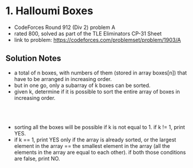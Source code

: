 # 1. Halloumi Boxes

* CodeForces Round 912 (Div 2) problem A
* rated 800, solved as part of the TLE Eliminators CP-31 Sheet
* link to problem: https://codeforces.com/problemset/problem/1903/A

## Solution Notes

* a total of n boxes, with numbers of them (stored in array boxes[n]) that have to be arranged in increasing order.
* but in one go, only a subarray of k boxes can be sorted.
* given k, determine if it is possible to sort the entire array of boxes in increasing order.

<br><br>

* sorting all the boxes will be possible if k is not equal to 1. if k != 1, print YES.
* if k == 1, print YES only if the array is already sorted, or the largest element in the array == the smallest element in the array (all the elements in the array are equal to each other). if both those conditions are false, print NO.